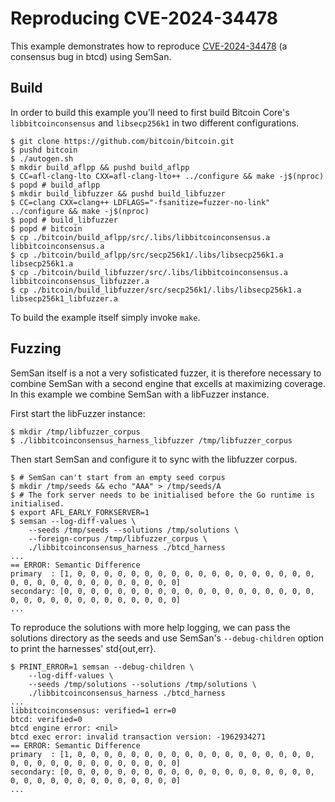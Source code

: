 # Reproducing CVE-2024-34478

This example demonstrates how to reproduce
[CVE-2024-34478](https://delvingbitcoin.org/t/disclosure-btcd-consensus-bugs-due-to-usage-of-signed-transaction-version/455)
(a consensus bug in btcd) using SemSan.

## Build

In order to build this example you'll need to first build Bitcoin Core's
`libbitcoinconsensus` and `libsecp256k1` in two different configurations.

```
$ git clone https://github.com/bitcoin/bitcoin.git
$ pushd bitcoin
$ ./autogen.sh
$ mkdir build_aflpp && pushd build_aflpp
$ CC=afl-clang-lto CXX=afl-clang-lto++ ../configure && make -j$(nproc)
$ popd # build_aflpp
$ mkdir build_libfuzzer && pushd build_libfuzzer
$ CC=clang CXX=clang++ LDFLAGS="-fsanitize=fuzzer-no-link" ../configure && make -j$(nproc)
$ popd # build_libfuzzer
$ popd # bitcoin
$ cp ./bitcoin/build_aflpp/src/.libs/libbitcoinconsensus.a libbitcoinconsensus.a
$ cp ./bitcoin/build_aflpp/src/secp256k1/.libs/libsecp256k1.a libsecp256k1.a
$ cp ./bitcoin/build_libfuzzer/src/.libs/libbitcoinconsensus.a libbitcoinconsensus_libfuzzer.a
$ cp ./bitcoin/build_libfuzzer/src/secp256k1/.libs/libsecp256k1.a libsecp256k1_libfuzzer.a
```

To build the example itself simply invoke `make`.

## Fuzzing

SemSan itself is a not a very sofisticated fuzzer, it is therefore necessary to
combine SemSan with a second engine that excells at maximizing coverage. In
this example we combine SemSan with a libFuzzer instance.

First start the libFuzzer instance:

```
$ mkdir /tmp/libfuzzer_corpus
$ ./libbitcoinconsensus_harness_libfuzzer /tmp/libfuzzer_corpus
```

Then start SemSan and configure it to sync with the libfuzzer corpus.

```
$ # SemSan can't start from an empty seed corpus
$ mkdir /tmp/seeds && echo "AAA" > /tmp/seeds/A
$ # The fork server needs to be initialised before the Go runtime is initialised.
$ export AFL_EARLY_FORKSERVER=1
$ semsan --log-diff-values \
    --seeds /tmp/seeds --solutions /tmp/solutions \
    --foreign-corpus /tmp/libfuzzer_corpus \
    ./libbitcoinconsensus_harness ./btcd_harness
...
== ERROR: Semantic Difference
primary  : [1, 0, 0, 0, 0, 0, 0, 0, 0, 0, 0, 0, 0, 0, 0, 0, 0, 0, 0, 0, 0, 0, 0, 0, 0, 0, 0, 0, 0, 0, 0, 0]
secondary: [0, 0, 0, 0, 0, 0, 0, 0, 0, 0, 0, 0, 0, 0, 0, 0, 0, 0, 0, 0, 0, 0, 0, 0, 0, 0, 0, 0, 0, 0, 0, 0]
...
```

To reproduce the solutions with more help logging, we can pass the solutions
directory as the seeds and use SemSan's `--debug-children` option to print the
harnesses' std{out,err}.

```
$ PRINT_ERROR=1 semsan --debug-children \
    --log-diff-values \
    --seeds /tmp/solutions --solutions /tmp/solutions \
    ./libbitcoinconsensus_harness ./btcd_harness
...
libbitcoinconsensus: verified=1 err=0
btcd: verified=0
btcd engine error: <nil>
btcd exec error: invalid transaction version: -1962934271
== ERROR: Semantic Difference
primary  : [1, 0, 0, 0, 0, 0, 0, 0, 0, 0, 0, 0, 0, 0, 0, 0, 0, 0, 0, 0, 0, 0, 0, 0, 0, 0, 0, 0, 0, 0, 0, 0]
secondary: [0, 0, 0, 0, 0, 0, 0, 0, 0, 0, 0, 0, 0, 0, 0, 0, 0, 0, 0, 0, 0, 0, 0, 0, 0, 0, 0, 0, 0, 0, 0, 0]
...
```
